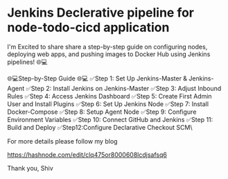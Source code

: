 # Jenkins Declerative pipeline for node-todo-cicd application


I'm Excited to share share a step-by-step guide on configuring nodes, deploying web apps, and pushing images to Docker Hub using Jenkins pipelines! 🌐💻

🌐💻Step-by-Step Guide 🌐💻
✅Step 1: Set Up Jenkins-Master & Jenkins-Agent
✅Step 2: Install Jenkins on Jenkins-Master
✅Step 3: Adjust Inbound Rules
✅Step 4: Access Jenkins Dashboard
✅Step 5: Create First Admin User and Install Plugins
✅Step 6: Set Up Jenkins Node
✅Step 7: Install Docker-Compose
✅Step 8: Setup Agent Node
✅Step 9: Configure Environment Variables
✅Step 10: Connect GitHub and Jenkins
✅Step 11: Build and Deploy
✅Step12:Configure Declarative Checkout SCM\

For more details please follow my blog

https://hashnode.com/edit/clq475or8000608lcdjsafsq6

Thank you,
Shiv
